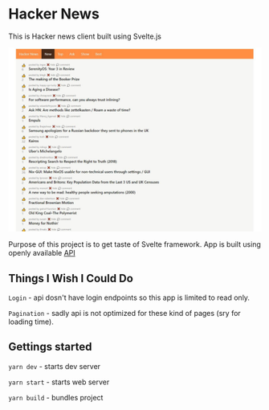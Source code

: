 # Hacker News

This is Hacker news client built using Svelte.js

![APP screenshot](./docs/page.JPG)

Purpose of this project is to get taste of Svelte framework.
App is built using openly available [API](https://github.com/HackerNews/API)


## Things I Wish I Could Do

`Login` - api dosn't have login endpoints so  this app is limited to read only.

`Pagination` - sadly api is not optimized for these kind of pages (sry for loading time).



## Gettings started

`yarn dev` - starts dev server

`yarn start` - starts web server

`yarn build` - bundles project